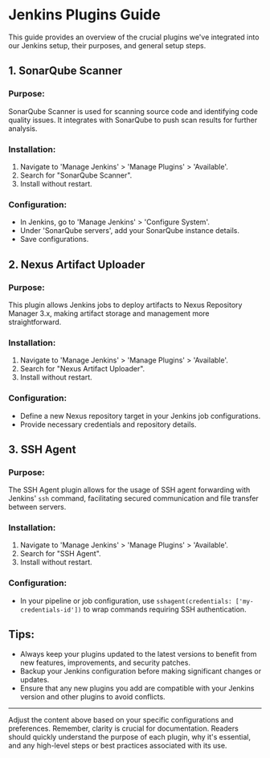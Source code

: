 # Jenkins Plugins Guide

This guide provides an overview of the crucial plugins we've integrated into our Jenkins setup, their purposes, and general setup steps.

## 1. SonarQube Scanner

### Purpose:
SonarQube Scanner is used for scanning source code and identifying code quality issues. It integrates with SonarQube to push scan results for further analysis.

### Installation:
1. Navigate to 'Manage Jenkins' > 'Manage Plugins' > 'Available'.
2. Search for "SonarQube Scanner".
3. Install without restart.

### Configuration:
- In Jenkins, go to 'Manage Jenkins' > 'Configure System'.
- Under 'SonarQube servers', add your SonarQube instance details.
- Save configurations.

## 2. Nexus Artifact Uploader

### Purpose:
This plugin allows Jenkins jobs to deploy artifacts to Nexus Repository Manager 3.x, making artifact storage and management more straightforward.

### Installation:
1. Navigate to 'Manage Jenkins' > 'Manage Plugins' > 'Available'.
2. Search for "Nexus Artifact Uploader".
3. Install without restart.

### Configuration:
- Define a new Nexus repository target in your Jenkins job configurations.
- Provide necessary credentials and repository details.

## 3. SSH Agent

### Purpose:
The SSH Agent plugin allows for the usage of SSH agent forwarding with Jenkins' `ssh` command, facilitating secured communication and file transfer between servers.

### Installation:
1. Navigate to 'Manage Jenkins' > 'Manage Plugins' > 'Available'.
2. Search for "SSH Agent".
3. Install without restart.

### Configuration:
- In your pipeline or job configuration, use `sshagent(credentials: ['my-credentials-id'])` to wrap commands requiring SSH authentication.

## Tips:
- Always keep your plugins updated to the latest versions to benefit from new features, improvements, and security patches.
- Backup your Jenkins configuration before making significant changes or updates.
- Ensure that any new plugins you add are compatible with your Jenkins version and other plugins to avoid conflicts.

---

Adjust the content above based on your specific configurations and preferences. Remember, clarity is crucial for documentation. Readers should quickly understand the purpose of each plugin, why it's essential, and any high-level steps or best practices associated with its use.
